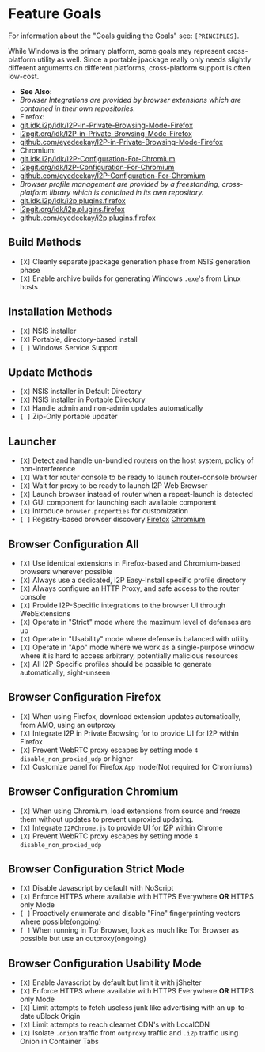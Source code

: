 Feature Goals
=============

For information about the "Goals guiding the Goals" see: `[PRINCIPLES]`.

While Windows is the primary platform, some goals may represent cross-platform
utility as well. Since a portable jpackage really only needs slightly different
arguments on different platforms, cross-platform support is often low-cost.

- **See Also:**
- *Browser Integrations are provided by browser extensions which are contained in their own repositories.*
- Firefox:
- [git.idk.i2p/idk/I2P-in-Private-Browsing-Mode-Firefox](http://git.idk.i2p/idk/I2P-in-Private-Browsing-Mode-Firefox/)
- [i2pgit.org/idk/I2P-in-Private-Browsing-Mode-Firefox](https://i2pgit.org/idk/I2P-in-Private-Browsing-Mode-Firefox/)
- [github.com/eyedeekay/I2P-in-Private-Browsing-Mode-Firefox](https://github.com/eyedeekay/I2P-in-Private-Browsing-Mode-Firefox/)
- Chromium:
- [git.idk.i2p/idk/I2P-Configuration-For-Chromium](http://git.idk.i2p/idk/I2P-Configuration-For-Chromium/)
- [i2pgit.org/idk/I2P-Configuration-For-Chromium](https://i2pgit.org/idk/I2P-Configuration-For-Chromium/)
- [github.com/eyedeekay/I2P-Configuration-For-Chromium](https://github.com/eyedeekay/I2P-Configuration-For-Chromium/)
- *Browser profile management are provided by a freestanding, cross-platform library which is contained in its own repository.*
- [git.idk.i2p/idk/i2p.plugins.firefox](http://git.idk.i2p/idk/i2p.plugins.firefox)
- [i2pgit.org/idk/i2p.plugins.firefox](https://i2pgit.org/idk/i2p.plugins.firefox)
- [github.com/eyedeekay/i2p.plugins.firefox](https://github.com/eyedeekay/i2p.plugins.firefox)

Build Methods
-------------

- `[X]` Cleanly separate jpackage generation phase from NSIS generation phase
- `[X]` Enable archive builds for generating Windows `.exe`'s from Linux hosts

Installation Methods
--------------------

- `[X]` NSIS installer
- `[X]` Portable, directory-based install
- `[ ]` Windows Service Support

Update Methods
--------------

- `[X]` NSIS installer in Default Directory
- `[X]` NSIS installer in Portable Directory
- `[X]` Handle admin and non-admin updates automatically
- `[ ]` Zip-Only portable updater

Launcher
--------

- `[X]` Detect and handle un-bundled routers on the host system, policy of non-interference
- `[X]` Wait for router console to be ready to launch router-console browser
- `[X]` Wait for proxy to be ready to launch I2P Web Browser
- `[X]` Launch browser instead of router when a repeat-launch is detected
- `[X]` GUI component for launching each available component
- `[X]` Introduce `browser.properties` for customization
- `[ ]` Registry-based browser discovery [Firefox](http://git.idk.i2p/idk/i2p.plugins.firefox/-/issues/3) [Chromium](http://git.idk.i2p/idk/i2p.plugins.firefox/-/issues/4)

Browser Configuration All
-------------------------

- `[X]` Use identical extensions in Firefox-based and Chromium-based browsers wherever possible
- `[X]` Always use a dedicated, I2P Easy-Install specific profile directory
- `[X]` Always configure an HTTP Proxy, and safe access to the router console
- `[X]` Provide I2P-Specific integrations to the browser UI through WebExtensions
- `[X]` Operate in "Strict" mode where the maximum level of defenses are up
- `[X]` Operate in "Usability" mode where defense is balanced with utility
- `[X]` Operate in "App" mode where we work as a single-purpose window where it is hard to access arbitrary, potentially malicious resources
- `[X]` All I2P-Specific profiles should be possible to generate automatically, sight-unseen

Browser Configuration Firefox
-----------------------------

- `[X]` When using Firefox, download extension updates automatically, from AMO, using an outproxy
- `[X]` Integrate I2P in Private Browsing for to provide UI for I2P within Firefox
- `[X]` Prevent WebRTC proxy escapes by setting mode `4` `disable_non_proxied_udp` or higher
- `[X]` Customize panel for Firefox `App` mode(Not required for Chromiums)

Browser Configuration Chromium
------------------------------

- `[X]` When using Chromium, load extensions from source and freeze them without updates to prevent unproxied updating.
- `[X]` Integrate `I2PChrome.js` to provide UI for I2P within Chrome
- `[X]` Prevent WebRTC proxy escapes by setting mode `4` `disable_non_proxied_udp`

Browser Configuration Strict Mode
---------------------------------

- `[X]` Disable Javascript by default with NoScript
- `[X]` Enforce HTTPS where available with HTTPS Everywhere **OR** HTTPS only Mode
- `[ ]` Proactively enumerate and disable "Fine" fingerprinting vectors where possible(ongoing)
- `[ ]` When running in Tor Browser, look as much like Tor Browser as possible but use an outproxy(ongoing)

Browser Configuration Usability Mode
------------------------------------

- `[X]` Enable Javascript by default but limit it with jShelter
- `[X]` Enforce HTTPS where available with HTTPS Everywhere **OR** HTTPS only Mode
- `[X]` Limit attempts to fetch useless junk like advertising with an up-to-date uBlock Origin
- `[X]` Limit attempts to reach clearnet CDN's with LocalCDN
- `[X]` Isolate `.onion` traffic from `outproxy` traffic and `.i2p` traffic using Onion in Container Tabs
